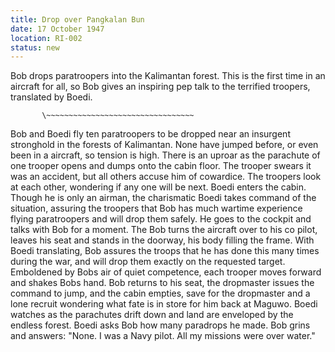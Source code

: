 ```yaml
---
title: Drop over Pangkalan Bun
date: 17 October 1947
location: RI-002
status: new
---
```


Bob drops paratroopers into the Kalimantan forest. This is the first time in an aircraft for all, so Bob gives an inspiring pep talk to the terrified troopers, translated by Boedi.  

           \~~~~~~~~~~~~~~~~~~~~~~~~~~~~~~~~~

Bob and Boedi fly ten paratroopers to be dropped near an insurgent stronghold in the forests of Kalimantan. None have jumped before, or even been in a aircraft, so tension is high. There is an uproar as the parachute of one trooper opens and dumps onto the cabin floor. The trooper swears it was an accident, but all others accuse him of cowardice. The troopers look at each other, wondering if any one will be next. Boedi enters the cabin. Though he is only an airman, the charismatic Boedi takes command of the situation, assuring the troopers that Bob has much wartime experience flying paratroopers and will drop them safely. He goes to the cockpit and talks with Bob for a moment. The Bob turns the aircraft over to his co pilot, leaves his seat and stands in the doorway, his body filling the frame. With Boedi translating, Bob assures the troops that he has done this many times during the war, and will drop them exactly on the requested target. Emboldened by Bobs air of quiet competence, each trooper moves forward and shakes Bobs hand. Bob returns to his seat, the dropmaster issues the command to jump, and the cabin empties, save for the dropmaster and a lone recruit wondering what fate is in store for him back at Maguwo. Boedi watches as the parachutes drift down and land are enveloped by the endless forest. Boedi asks Bob how many paradrops he made. Bob grins and answers: "None. I was a Navy pilot. All my missions were over water."
